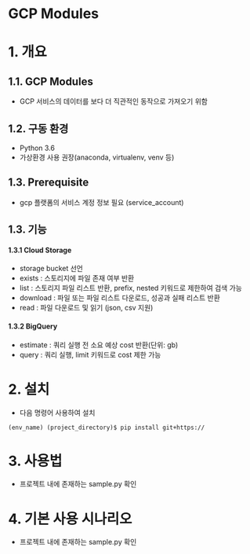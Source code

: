 GCP Modules
======================

# 1. 개요
## 1.1. GCP Modules
- GCP 서비스의 데이터를 보다 더 직관적인 동작으로 가져오기 위함

## 1.2. 구동 환경
- Python 3.6
- 가상환경 사용 권장(anaconda, virtualenv, venv 등)

## 1.3. Prerequisite
- gcp 플랫폼의 서비스 계정 정보 필요 (service_account)

## 1.3. 기능
#### 1.3.1 Cloud Storage
- storage bucket 선언
- exists   : 스토리지에 파일 존재 여부 반환
- list     : 스토리지 파일 리스트 반환, prefix, nested 키워드로 제한하여 검색 가능
- download : 파일 또는 파일 리스트 다운로드, 성공과 실패 리스트 반환
- read     : 파일 다운로드 및 읽기 (json, csv 지원)

#### 1.3.2 BigQuery
- estimate : 쿼리 실행 전 소요 예상 cost 반환(단위: gb)
- query    : 쿼리 실행, limit 키워드로 cost 제한 가능

# 2. 설치
- 다음 명령어 사용하여 설치
```
(env_name) (project_directory)$ pip install git+https://
```

# 3. 사용법
- 프로젝트 내에 존재하는 sample.py 확인

# 4. 기본 사용 시나리오
- 프로젝트 내에 존재하는 sample.py 확인